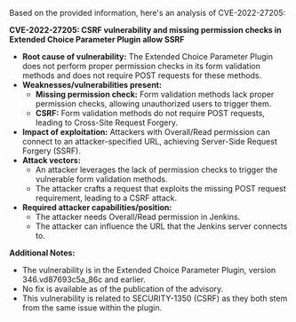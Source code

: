 Based on the provided information, here's an analysis of CVE-2022-27205:

**CVE-2022-27205: CSRF vulnerability and missing permission checks in Extended Choice Parameter Plugin allow SSRF**

*   **Root cause of vulnerability:** The Extended Choice Parameter Plugin does not perform proper permission checks in its form validation methods and does not require POST requests for these methods.
*   **Weaknesses/vulnerabilities present:**
    *   **Missing permission check:** Form validation methods lack proper permission checks, allowing unauthorized users to trigger them.
    *   **CSRF:** Form validation methods do not require POST requests, leading to Cross-Site Request Forgery.
*   **Impact of exploitation:** Attackers with Overall/Read permission can connect to an attacker-specified URL, achieving Server-Side Request Forgery (SSRF).
*  **Attack vectors:**
    *   An attacker leverages the lack of permission checks to trigger the vulnerable form validation methods.
    *   The attacker crafts a request that exploits the missing POST request requirement, leading to a CSRF attack.
*   **Required attacker capabilities/position:**
    *   The attacker needs Overall/Read permission in Jenkins.
    *   The attacker can influence the URL that the Jenkins server connects to.

**Additional Notes:**

*   The vulnerability is in the Extended Choice Parameter Plugin, version 346.vd87693c5a_86c and earlier.
*   No fix is available as of the publication of the advisory.
*   This vulnerability is related to SECURITY-1350 (CSRF) as they both stem from the same issue within the plugin.